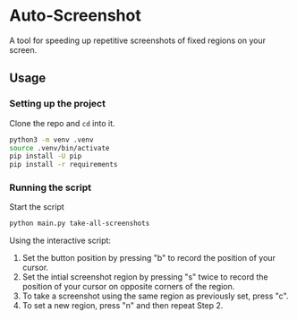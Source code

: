 # Auto-Screenshot
A tool for speeding up repetitive screenshots of fixed regions on your screen.

## Usage
### Setting up the project
Clone the repo and `cd` into it.
```sh
python3 -m venv .venv
source .venv/bin/activate
pip install -U pip
pip install -r requirements
```

### Running the script
Start the script
```sh
python main.py take-all-screenshots
```
Using the interactive script:
1. Set the button position by pressing "b" to record the position of your cursor.
2. Set the intial screenshot region by pressing "s" twice to record the position of your cursor on opposite corners of the region.
3. To take a screenshot using the same region as previously set, press "c".
4. To set a new region, press "n" and then repeat Step 2.

